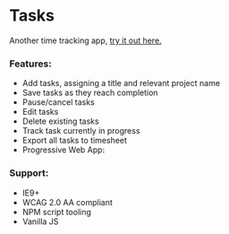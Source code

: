# Tasks

Another time tracking app, [try it out here.](https://typinit.github.com/Tasks)

### Features:
- Add tasks, assigning a title and relevant project name
- Save tasks as they reach completion
- Pause/cancel tasks
- Edit tasks
- Delete existing tasks
- Track task currently in progress
- Export all tasks to timesheet
- Progressive Web App:


### Support:
- IE9+
- WCAG 2.0 AA compliant
- NPM script tooling
- Vanilla JS
